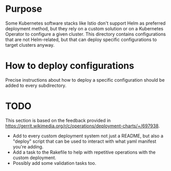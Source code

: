 # Purpose

Some Kubernetes software stacks like Istio don't support Helm as preferred deployment
method, but they rely on a custom solution or on a Kubernetes Operator
to configure a given cluster.
This directory contains configurations that are not Helm-related, but that can
deploy specific configurations to target clusters anyway.

# How to deploy configurations

Precise instructions about how to deploy a specific configuration should be added
to every subdirectory.

# TODO

This section is based on the feedback provided in https://gerrit.wikimedia.org/r/c/operations/deployment-charts/+/697938.

* Add to every custom deployment system not just a README, but also a "deploy"
script that can be used to interact with what yaml manifest you're adding.
* Add a task to the Rakefile to help with repetitive operations with the custom deployment.
* Possibly add some validation tasks too.